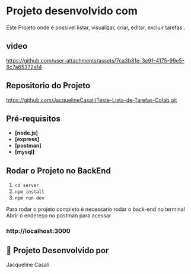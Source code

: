 # Projeto desenvolvido com

Este Projeto onde é possivel listar, visualizar, criar, editar, excluir tarefas .

## video 


https://github.com/user-attachments/assets/7ca3b81e-3e91-4175-99e5-8c7a65372e14


## Repositorio do Projeto

https://github.com/JacquelineCasali/Teste-Lista-de-Tarefas-Colab.git

## Pré-requisitos

- **[node.js]**
- **[express]**
- **[postman]**
- **[mysql]**

## Rodar o Projeto no BackEnd

1. `cd server`
2. `npm install`
3. `npm run dev`


Para rodar o projeto completo é necessario rodar o back-end no terminal
Abrir o endereço no postman para acessar 
### http://localhost:3000

## 📝 Projeto Desenvolvido por 
Jacqueline Casali
